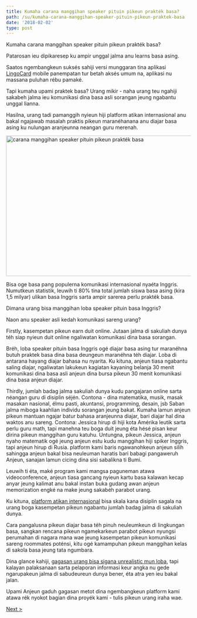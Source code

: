 ```yaml
---
title: Kumaha carana manggihan speaker pituin pikeun prakték basa?
path: /su/kumaha-carana-manggihan-speaker-pituin-pikeun-praktek-basa
date: '2018-02-02'
type: post
---
```


Kumaha carana manggihan speaker pituin pikeun prakték basa?

Patarosan ieu dipikaresep ku ampir unggal jalma anu learns basa asing.

Saatos ngembangkeun suksés sahiji versi munggaran tina aplikasi <a href="https://lingocard.com">LingoCard</a> mobile panempatan tur betah aksés umum na, aplikasi nu massana puluhan rébu pamaké.

Tapi kumaha upami praktek basa? Urang mikir - naha urang teu ngahiji sakabeh jalma ieu komunikasi dina basa asli sorangan jeung ngabantu unggal lianna.

Hasilna, urang tadi pamanggih nyieun hiji platform atikan internasional anu bakal ngajawab masalah praktis pikeun maranéhanana anu diajar basa asing ku nulungan aranjeunna neangan guru merenah.

<img class="aligncenter wp-image-78 size-full" src="../images/platform/social-network.jpg" alt="carana manggihan speaker pituin pikeun prakték basa" width="628" height="383" />

Bisa oge basa pang populerna komunikasi internasional nyaéta Inggris. Numutkeun statistik, leuwih ti 80% tina total jumlah siswa basa asing (kira 1,5 milyar) ulikan basa Inggris sarta ampir sarerea perlu prakték basa.

Dimana urang bisa manggihan loba speaker pituin basa Inggris?

Naon anu speaker asli kedah komunikasi sareng urang?

Firstly, kasempetan pikeun earn duit online. Jutaan jalma di sakuliah dunya téh siap nyieun duit online ngaliwatan komunikasi dina basa sorangan.

Bréh, loba speaker pituin basa Inggris ogé diajar basa asing tur maranéhna butuh praktek basa dina basa deungeun maranéhna téh diajar. Loba di antarana hayang diajar bahasa nu nyarita. Ku kituna, anjeun tiasa ngabantu saling diajar, ngaliwatan lakukeun kagiatan kayaning belanja 30 menit komunikasi dina basa asli anjeun dina bursa pikeun 30 menit komunikasi dina basa anjeun diajar.

Thirdly, jumlah badag jalma sakuliah dunya kudu pangajaran online sarta néangan guru di disiplin séjén. Contona - dina matematika, musik, masak masakan nasional, élmu pasti, akuntansi, programming, desain, jsb Saban jalma miboga kaahlian individu sorangan jeung bakat. Kumaha lamun anjeun pikeun mantuan ngajar batur bahasa aranjeunna diajar, bari diajar hal dina waktos anu sareng. Contona: Jessica hirup di hiji kota Amérika leutik sarta perlu guru math, tapi manehna teu boga duit jeung éta hésé pisan keur dirina pikeun manggihan guru katuhu. Untungna, pikeun Jessica, anjeun nyaho matematik ogé jeung anjeun estu kudu manggihan hiji spiker Inggris, tapi anjeun hirup di Rusia. platform kami baris ngawanohkeun anjeun silih sahingga anjeun bakal bisa neuleuman haratis bari babagi pangaweruh Anjeun, sanajan lamun cicing dina sisi sabalikna ti Bumi.

Leuwih ti éta, maké program kami mangsa paguneman atawa videoconference, anjeun tiasa gancang nyieun kartu basa kalawan kecap anyar jeung kalimat anu bakal instan buka gudang awan anjeun memorization engké na make jeung sakabéh parabot urang.

Ku kituna, <a href="https://lingocard.com">platform atikan internasional</a> bisa skala kana disiplin sagala na urang boga kasempetan pikeun ngabantu jumlah badag jalma di sakuliah dunya.

Cara pangalusna pikeun diajar basa téh pinuh neuleumkeun di lingkungan basa, sangkan rencana pikeun ngamekarkeun parabot pikeun nyungsi perumahan di nagara mana wae jeung kasempetan pikeun komunikasi sareng roommates poténsi, kitu ogé kamampuhan pikeun manggihan kelas di sakola basa jeung tata ngumbara.

Dina glance kahiji, <a href="http://lingocard.org">gagasan urang bisa sigana unrealistic mun loba</a>, tapi kalayan palaksanaan sarta pelaporan informasi keur angka nu gede ngarupakeun jalma di sabudeureun dunya bener, éta atra yen ieu bakal jalan.

Upami Anjeun gaduh gagasan metot dina ngembangkeun platform kami atawa rék nyokot bagian dina proyék kami - tulis pikeun urang iraha wae.

<a href="/su/kumaha-carana-diajar-basa-inggris-gancang">Next ></a>